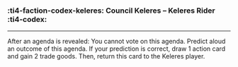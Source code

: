### :ti4-faction-codex-keleres: __Council Keleres – Keleres Rider__ :ti4-codex:

---
After an agenda is revealed: You cannot vote on this agenda. Predict aloud an outcome of this agenda. If your prediction is correct, draw 1 action card and gain 2 trade goods. Then, return this card to the Keleres player.
